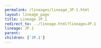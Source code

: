 ```yaml
---
permalink: /lineages/lineage_JP.1.html
layout: lineage_page
title: Lineage JP.1
redirect_to: ../lineage.html?lineage=JP.1
lineage: JP.1
parent: 
children: ['JP.1']
---
```

